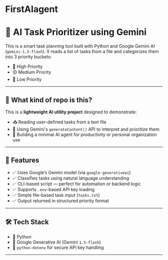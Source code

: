 ﻿# FirstAIagent
# 🧠 AI Task Prioritizer using Gemini

This is a smart task planning tool built with Python and Google Gemini AI (`gemini-1.5-flash`). It reads a list of tasks from a file and categorizes them into 3 priority buckets:

- 🔺 High Priority  
- 🟡 Medium Priority  
- 🔻 Low Priority  

---

## 📂 What kind of repo is this?

This is a **lightweight AI utility project** designed to demonstrate:

- 📥 Reading user-defined tasks from a text file  
- 🧠 Using Gemini's `generateContent()` API to interpret and prioritize them  
- 🤖 Building a minimal AI agent for productivity or personal organization use  

---

## 🚀 Features

- ✅ Uses Google’s Gemini model (via `google-generativeai`)  
- ✅ Classifies tasks using natural language understanding  
- ✅ CLI-based script — perfect for automation or backend logic  
- ✅ Supports `.env`-based API key loading  
- ✅ Simple file-based task input (`tasks.txt`)  
- ✅ Output returned in structured priority format  

---

## 🛠️ Tech Stack

- 🐍 Python  
- 🔮 Google Generative AI (Gemini `1.5-flash`)  
- 🔐 `python-dotenv` for secure API key handling  

---

